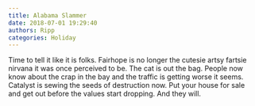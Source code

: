 ```yaml
---
title: Alabama Slammer
date: 2018-07-01 19:29:40
authors: Ripp
categories: Holiday
---
```


 Time to tell it like it is folks. Fairhope is no longer the cutesie artsy fartsie nirvana it was once perceived to be. The cat is out the bag. People now know about the crap in the bay and the traffic is getting worse it seems. Catalyst is sewing the seeds of destruction now. Put your house for sale and get out before the values start dropping. And they will.